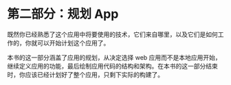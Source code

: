 # 第二部分：规划 App

既然你已经熟悉了这个应用中将要使用的技术，它们来自哪里，以及它们是如何工作的，你就可以开始计划这个应用了。

本书的这一部分涵盖了应用的规划，从决定选择 web 应用而不是本地应用开始，继续定义应用的功能，最后绘制应用代码的结构和架构。在本书的这一部分结束时，你应该已经计划好了整个应用，只剩下实际的构建了。